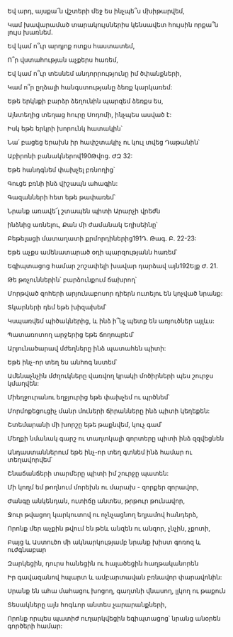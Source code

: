 Եվ արդ, այսքա՜ն վշտերի մեջ ես ինչպե՞ս մխիթարվեմ,


Կամ խավարամած տարակույսներիս կենսավետ հույսին որքա՞ն լույս խառնեմ.


Եվ կամ ո՞ւր արդյոք ոտքս հաստատեմ,


Ո՞ր վստահության աչքերս հառեմ,


Եվ կամ ո՞ւր տեսնեմ անդորրությունը իմ ծփանքների,


Կամ ո՞ր ըղձալի հանգստությանը ձեռք կարկառեմ:


Եթե երկնքի բարձր ձեղունին պարզեմ ձեռքս ես,


Այնտեղից տեղաց հուրը Սոդոմի, ինչպես ասված է:


Իսկ եթե երկրի խորունկ հատակին՝


Նա՛ բացեց երախն իր հափշտակիչ ու կուլ տվեց Դաթանին՝


Աբիրոնի բանակներով190Թվոց. ԺԶ 32:


Եթե հանդգնեմ փախչել բռնողից՝


Գուցե բռնի ինձ վիշապն ահագին:


Գազանների հետ եթե թափառեմ՝


Նրանք առավե՜լ շտապեն պիտի Արարչի վրեժն


ինձնից առնելու, Քան մի ժամանակ Եղիսեինը՝


Բեթելացի մատաղատի քրմորդիներից191Դ. Թագ. Բ. 22-23:


Եթե աչքս ամենատարած օդի պարզությանն հառեմ՝


Եգիպտացոց համար շոշափելի խավար դարձավ այն192Ելք Ժ. 21.


Թե թռչուններին՝ բարձունքում ճախրող՝


Մորթված զոհերի արյունաբոսոր դիերն ուտելու են կոչված նրանք:


Տկարների դեմ եթե խիզախեմ՝


Կսպառվեմ պիծակներից, և ինձ ի՞նչ պետք են առյուծներ այլևս:


Պատառոտող արջերից եթե ճողոպրեմ՝


Արյունածարավ մժեղները ինձ պատահեն պիտի:


Եթե ինչ-որ տեղ ես անհոգ նստեմ՝


Ամենաչնչին մժղուկները վառվող կրակի մոծիրների պես շուրջս կմաղվեն:


Միեղջուրանու եղջյուրից եթե փախչեմ ու պրծնեմ՝


Մորմոքեցուցիչ մանր մուների ճիրանները ինձ պիտի կեղեքեն:


Շտեմարանի մի խորշը եթե թաքնվեմ, կուչ գամ՝


Մեղքի նմանակ գարշ ու տաղտկալի գորտերը պիտի ինձ զզվեցնեն


Անդաստաններում եթե ինչ-որ տեղ գտնեմ ինձ համար ու տեղավորվեմ՝


Շնաճանճերի տարմերը պիտի իմ շուրջը պատեն:


Մի կողմ եմ թողնում մորեխն ու մարախ - զորքեր զորավոր,


Ժանգը անկենդան, ուտիճը անտես, թրթուր թունավոր,


Ջուր թվացող կարկուտով ու ոչնչացնող եղյամով հանդերձ,


Որոնք մեր աչքին թվում են թեև անզեն ու անզոր, չնչին, չքոտի,


Բայց և Աստուծո մի ակնարկությամբ նրանք խիստ գոռոզ և ուժգնաբար


Զարկեցին, դուրս հանեցին ու հալածեցին հաղթականորեն


Իր գավազանով հպարտ և ամբարտավան բռնավոր փարավոնին:


Սրանք են ահա մահացու խոցող, գաղտնի վնասող, լլկող ու թաքուն


Տեսակները այն հոգևոր անտես չարարանքների,


Որոնք որպես պատիժ ուղարկվեցին եգիպտացոց՝ նրանց անօրեն գործերի համար: